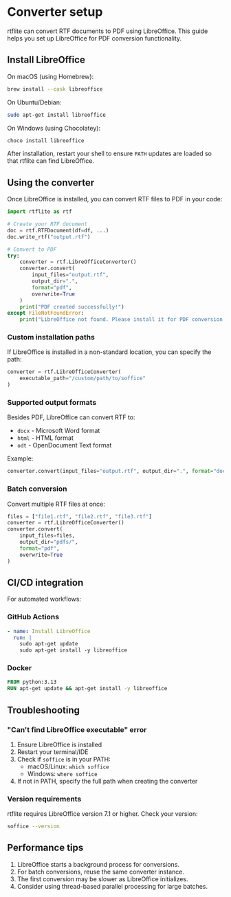 # Converter setup

rtflite can convert RTF documents to PDF using LibreOffice.
This guide helps you set up LibreOffice for PDF conversion functionality.

## Install LibreOffice

On macOS (using Homebrew):

```bash
brew install --cask libreoffice
```

On Ubuntu/Debian:

```bash
sudo apt-get install libreoffice
```

On Windows (using Chocolatey):

```bash
choco install libreoffice
```

After installation, restart your shell to ensure `PATH` updates are loaded
so that rtflite can find LibreOffice.

## Using the converter

Once LibreOffice is installed, you can convert RTF files to PDF in your code:

```python
import rtflite as rtf

# Create your RTF document
doc = rtf.RTFDocument(df=df, ...)
doc.write_rtf("output.rtf")

# Convert to PDF
try:
    converter = rtf.LibreOfficeConverter()
    converter.convert(
        input_files="output.rtf",
        output_dir=".",
        format="pdf",
        overwrite=True
    )
    print("PDF created successfully!")
except FileNotFoundError:
    print("LibreOffice not found. Please install it for PDF conversion.")
```

### Custom installation paths

If LibreOffice is installed in a non-standard location, you can specify the path:

```python
converter = rtf.LibreOfficeConverter(
    executable_path="/custom/path/to/soffice"
)
```

### Supported output formats

Besides PDF, LibreOffice can convert RTF to:

- `docx` - Microsoft Word format
- `html` - HTML format
- `odt` - OpenDocument Text format

Example:
```python
converter.convert(input_files="output.rtf", output_dir=".", format="docx")
```

### Batch conversion

Convert multiple RTF files at once:

```python
files = ["file1.rtf", "file2.rtf", "file3.rtf"]
converter = rtf.LibreOfficeConverter()
converter.convert(
    input_files=files,
    output_dir="pdfs/",
    format="pdf",
    overwrite=True
)
```

## CI/CD integration

For automated workflows:

### GitHub Actions

```yaml
- name: Install LibreOffice
  run: |
    sudo apt-get update
    sudo apt-get install -y libreoffice
```

### Docker

```dockerfile
FROM python:3.13
RUN apt-get update && apt-get install -y libreoffice
```

## Troubleshooting

### "Can't find LibreOffice executable" error

1. Ensure LibreOffice is installed
2. Restart your terminal/IDE
3. Check if `soffice` is in your PATH:
   - macOS/Linux: `which soffice`
   - Windows: `where soffice`
4. If not in PATH, specify the full path when creating the converter

### Version requirements

rtflite requires LibreOffice version 7.1 or higher. Check your version:

```bash
soffice --version
```

## Performance tips

1. LibreOffice starts a background process for conversions.
2. For batch conversions, reuse the same converter instance.
3. The first conversion may be slower as LibreOffice initializes.
4. Consider using thread-based parallel processing for large batches.

